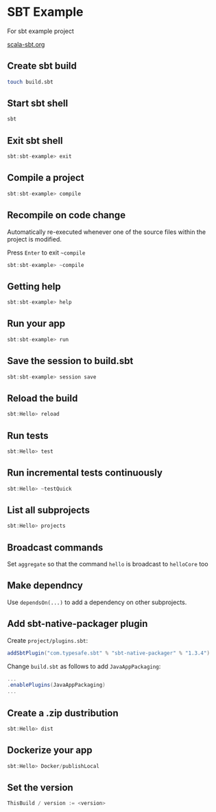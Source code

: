 # SBT Example

For sbt example project

[scala-sbt.org](https://www.scala-sbt.org/index.html)

## Create sbt build

```sh
touch build.sbt
```

## Start sbt shell

```sh
sbt
```

## Exit sbt shell

```sbt
sbt:sbt-example> exit
```

## Compile a project

```sbt
sbt:sbt-example> compile
```

## Recompile on code change

Automatically re-executed whenever one of the source files within the project is modified.

Press `Enter` to exit `~compile`

```sbt
sbt:sbt-example> ~compile
```

## Getting help

```sbt
sbt:sbt-example> help
```

## Run your app

```sbt
sbt:sbt-example> run
```

## Save the session to build.sbt

```sbt
sbt:sbt-example> session save
```

## Reload the build

```sbt
sbt:Hello> reload
```

## Run tests

```sbt
sbt:Hello> test
```

## Run incremental tests continuously

```sbt
sbt:Hello> ~testQuick
```

## List all subprojects

```sbt
sbt:Hello> projects
```

## Broadcast commands

Set `aggregate` so that the command `hello` is broadcast to `helloCore` too

## Make dependncy

Use `dependsOn(...)` to add a dependency on other subprojects.

## Add sbt-native-packager plugin

Create `project/plugins.sbt`:

```scala
addSbtPlugin("com.typesafe.sbt" % "sbt-native-packager" % "1.3.4")
```

Change `build.sbt` as follows to add `JavaAppPackaging`:

```scala
...
.enablePlugins(JavaAppPackaging)
...
```

## Create a .zip dustribution

```sbt
sbt:Hello> dist
```

## Dockerize your app

```sbt
sbt:Hello> Docker/publishLocal
```

## Set the version

```scala
ThisBuild / version := <version>
```
